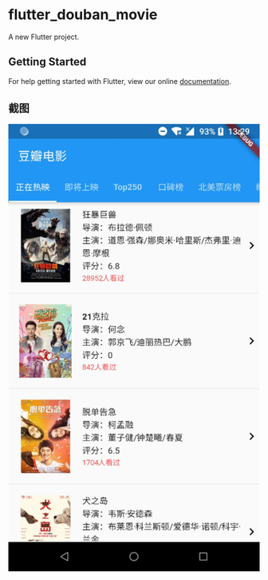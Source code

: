 # flutter_douban_movie

A new Flutter project.

## Getting Started

For help getting started with Flutter, view our online
[documentation](https://flutter.io/).

## 截图

![截图](/art/demo_01.jpeg)
